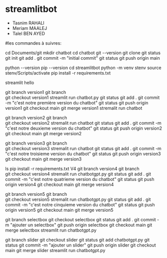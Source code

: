 # streamlitbot
* Tasnim RAHALI
* Meriam MAALEJ
* Talel BEN AYED

#les commandes à suivres:

cd Documents/git
mkdir chatbot
cd chatbot
git --version
git clone 
git status
git init
git add .
git commit -m "initial commit"
git status
git push origin main

python --version
pip --version
cd streamlitbot
python -m venv stenv
source stenv/Scripts/activate 
pip install -r requirements.txt

streamlit hello 

git branch version1
git branch   
git checkout version1 
streamlit run chatbot.py
git status
git add .
git commit -m "c'est notre première version du chatbot"
git status
git push origin version1
git checkout main
git merge version1
stremalit run chatbot


git branch version2
git branch   
git checkout version2
stremalit run chatbot
git status
git add .
git commit -m "c'est notre deuxieme version du chatbot"
git status
git push origin version2
git checkout main
git merge version2
 
git branch version3
git branch   
git checkout version3
stremalit run chatbot
git status
git add .
git commit -m "c'est notre troisieme version du chatbot"
git status
git push origin version3
git checkout main
git merge version3

ls
pip install -r requirements.txt
V4
git branch version4
git branch   
git checkout version4
stremalit run chatbotgpt.py
git status
git add .
git commit -m "c'est notre quatrieme version du chatbot"
git status
git push origin version4
git checkout main
git merge version4

git branch version5
git branch   
git checkout version5
stremalit run chatbotgpt.py
git status
git add .
git commit -m "c'est notre cinquieme version du chatbot"
git status
git push origin version5
git checkout main
git merge version5

git branch selectbox
git checkout selectbox
git status
git add .
git commit -m "ajouter un selectbox"
git push origin selectbox
git checkout main 
git merge selectbox
streamlit run chatbotgpt.py 

git branch slider
git checkout slider
git status
git add chatbotgpt.py
git status
git commit -m "ajouter un slider"
git push origin slider
git checkout main 
git merge slider
streamlit run chatbotgpt.py
